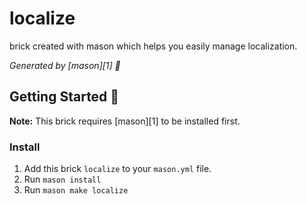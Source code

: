 # localize

brick created with mason which helps you easily manage localization.

_Generated by [mason][1] 🧱_

## Getting Started 🚀

**Note:** This brick requires [mason][1] to be installed first.

### Install
1. Add this brick `localize` to your `mason.yml` file.
2. Run `mason install`
3. Run `mason make localize`